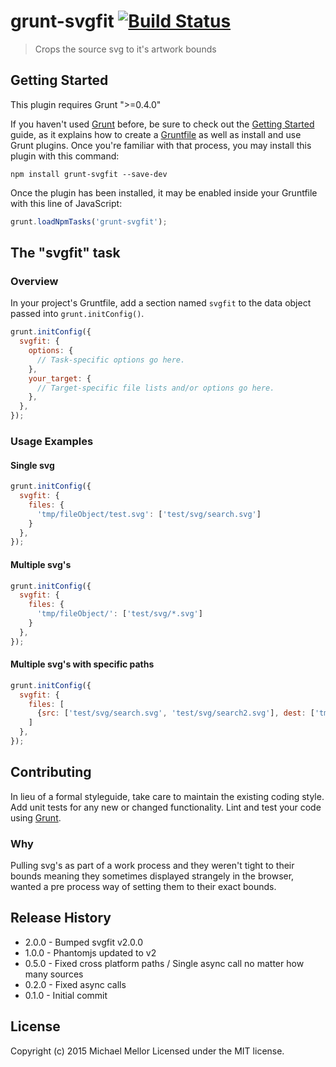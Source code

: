 # grunt-svgfit [![Build Status](https://travis-ci.org/mikemellor11/grunt-svgfit.svg?branch=master)](https://travis-ci.org/mikemellor11/grunt-svgfit)

> Crops the source svg to it's artwork bounds

## Getting Started
This plugin requires Grunt ">=0.4.0"

If you haven't used [Grunt](http://gruntjs.com/) before, be sure to check out the [Getting Started](http://gruntjs.com/getting-started) guide, as it explains how to create a [Gruntfile](http://gruntjs.com/sample-gruntfile) as well as install and use Grunt plugins. Once you're familiar with that process, you may install this plugin with this command:

```shell
npm install grunt-svgfit --save-dev
```

Once the plugin has been installed, it may be enabled inside your Gruntfile with this line of JavaScript:

```js
grunt.loadNpmTasks('grunt-svgfit');
```

## The "svgfit" task

### Overview
In your project's Gruntfile, add a section named `svgfit` to the data object passed into `grunt.initConfig()`.

```js
grunt.initConfig({
  svgfit: {
    options: {
      // Task-specific options go here.
    },
    your_target: {
      // Target-specific file lists and/or options go here.
    },
  },
});
```

### Usage Examples

#### Single svg

```js
grunt.initConfig({
  svgfit: {
    files: {
      'tmp/fileObject/test.svg': ['test/svg/search.svg']
    }
  },
});
```

#### Multiple svg's

```js
grunt.initConfig({
  svgfit: {
    files: {
      'tmp/fileObject/': ['test/svg/*.svg']
    }
  },
});
```

#### Multiple svg's with specific paths

```js
grunt.initConfig({
  svgfit: {
    files: [
      {src: ['test/svg/search.svg', 'test/svg/search2.svg'], dest: ['tmp/fileArray/search.svg, tmp/fileArray/search2.svg']}
    ]
  },
});
```

## Contributing
In lieu of a formal styleguide, take care to maintain the existing coding style. Add unit tests for any new or changed functionality. Lint and test your code using [Grunt](http://gruntjs.com/).

### Why
Pulling svg's as part of a work process and they weren't tight to their bounds meaning they sometimes displayed strangely in the browser, wanted a pre process way of setting them to their exact bounds.

## Release History
* 2.0.0 - Bumped svgfit v2.0.0
* 1.0.0 - Phantomjs updated to v2
* 0.5.0 - Fixed cross platform paths / Single async call no matter how many sources
* 0.2.0 - Fixed async calls
* 0.1.0 - Initial commit

## License
Copyright (c) 2015 Michael Mellor
Licensed under the MIT license.
